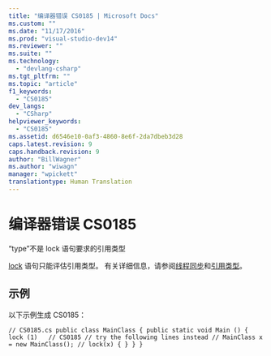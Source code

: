 ```yaml
---
title: "编译器错误 CS0185 | Microsoft Docs"
ms.custom: ""
ms.date: "11/17/2016"
ms.prod: "visual-studio-dev14"
ms.reviewer: ""
ms.suite: ""
ms.technology: 
  - "devlang-csharp"
ms.tgt_pltfrm: ""
ms.topic: "article"
f1_keywords: 
  - "CS0185"
dev_langs: 
  - "CSharp"
helpviewer_keywords: 
  - "CS0185"
ms.assetid: d6546e10-0af3-4860-8e6f-2da7dbeb3d28
caps.latest.revision: 9
caps.handback.revision: 9
author: "BillWagner"
ms.author: "wiwagn"
manager: "wpickett"
translationtype: Human Translation
---
```

# 编译器错误 CS0185
“type”不是 lock 语句要求的引用类型  
  
 [lock](../../csharp/language-reference/keywords/lock-statement.md) 语句只能评估引用类型。 有关详细信息，请参阅[线程同步](../Topic/Thread%20Synchronization%20\(C%23%20and%20Visual%20Basic\).md)和[引用类型](../../csharp/language-reference/keywords/reference-types.md)。  
  
## 示例  
 以下示例生成 CS0185：  
  
```  
// CS0185.cs public class MainClass { public static void Main () { lock (1)   // CS0185 // try the following lines instead // MainClass x = new MainClass(); // lock(x) { } } }  
```